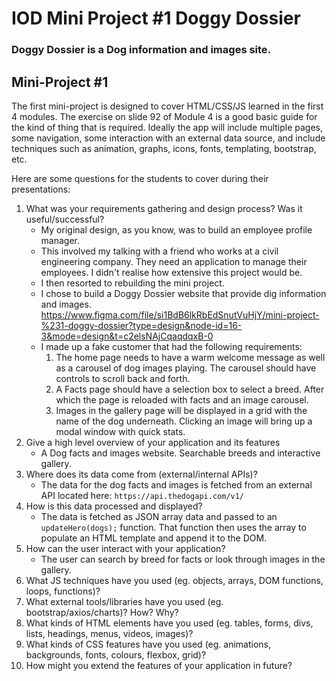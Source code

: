# IOD Mini Project #1 Doggy Dossier

### Doggy Dossier is a Dog information and images site.

## Mini-Project #1
The first mini-project is designed to cover HTML/CSS/JS learned in the first 4 modules. The exercise on slide 92 of Module 4 is a good basic guide for the kind of thing that is required. Ideally the app will include multiple pages, some navigation, some interaction with an external data source, and include techniques such as animation, graphs, icons, fonts, templating, bootstrap, etc. 

Here are some questions for the students to cover during their presentations:

1.	What was your requirements gathering and design process? Was it useful/successful?
    - My original design, as you know, was to build an employee profile manager.
    - This involved my talking with a friend who works at a civil engineering company. They need an application to manage their employees. I didn't realise how extensive this project would be.
    - I then resorted to rebuilding the mini project.
    - I chose to build a Doggy Dossier website that provide dig   information and images. https://www.figma.com/file/si1BdB6lkRbEdSnutVuHjY/mini-project-%231-doggy-dossier?type=design&node-id=16-3&mode=design&t=c2elsNAjCqaqdqxB-0 
    - I made up a fake customer that had the following requirements:
      1. The home page needs to have a warm welcome message as well as a carousel of dog images playing. The carousel should have controls to scroll back and forth.
      2. A Facts page should have a selection box to select a breed. After which the page is reloaded with facts and an image carousel.
      3. Images in the gallery page will be displayed in a grid with the name of the dog underneath. Clicking an image will bring up a modal window with quick stats.
2.	Give a high level overview of your application and its features
    - A Dog facts and images website. Searchable breeds and interactive gallery.
3.	Where does its data come from (external/internal APIs)?
    - The data for the dog facts and images is fetched from an external API located here: ```https://api.thedogapi.com/v1/```
4.	How is this data processed and displayed?
    - The data is fetched as JSON array data and passed to an ```updateHero(dogs);``` function. That function then uses the array to populate an HTML template and append it to the DOM.
5.	How can the user interact with your application?
    - The user can search by breed for facts or look through images in the gallery.
6.	What JS techniques have you used (eg. objects, arrays, DOM functions, loops, functions)?
7.	What external tools/libraries have you used (eg. bootstrap/axios/charts)? How? Why?
8.	What kinds of HTML elements have you used (eg. tables, forms, divs, lists, headings, menus, videos, images)?
9.	What kinds of CSS features have you used (eg. animations, backgrounds, fonts, colours, flexbox, grid)?
10.	How might you extend the features of your application in future?
